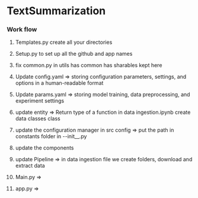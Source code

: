 # TextSummarization

### Work flow
1) Templates.py create all your directories
2) Setup.py to set up all the github and app names 
3) fix common.py in utils has common has sharables kept here

4) Update config.yaml  => storing configuration parameters, settings, and options in a human-readable format
5) Update params.yaml => storing model training, data preprocessing, and experiment settings
6) update entity => Return type of a function in data ingestion.ipynb create data classes class 
7) update the configuration manager in src config =>  put the path in constants folder in --init__.py
8) update the components
9) update Pipeline => in data ingestion file we create folders, download and extract data
10) Main.py =>
11) app.py  =>